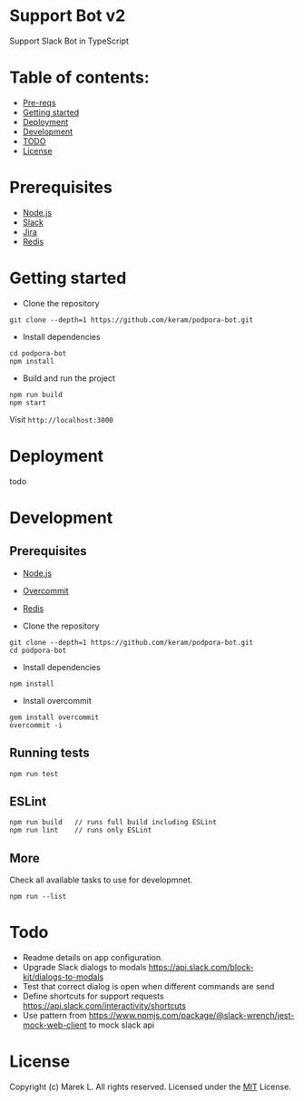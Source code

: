 # Support Bot v2

Support Slack Bot in TypeScript

# Table of contents:

- [Pre-reqs](#prerequisites)
- [Getting started](#getting-started)
- [Deployment](#deployment)
- [Development](#development)
- [TODO](#todo)
- [License](#license)

# Prerequisites
- [Node.js](https://nodejs.org/en/)
- [Slack](https://slack.dev)
- [Jira](https://www.atlassian.com/software/jira)
- [Redis](https://redis.io/)

# Getting started
- Clone the repository
```
git clone --depth=1 https://github.com/keram/podpora-bot.git
```
- Install dependencies
```
cd podpora-bot
npm install
```

- Build and run the project
```
npm run build
npm start
```

Visit `http://localhost:3000`

# Deployment

todo

# Development

## Prerequisites
- [Node.js](https://nodejs.org/en/)
- [Overcommit](https://github.com/sds/overcommit)
- [Redis](https://redis.io/)

- Clone the repository
```
git clone --depth=1 https://github.com/keram/podpora-bot.git
cd podpora-bot
```
- Install dependencies
```
npm install
```
- Install overcommit
```
gem install overcommit
overcommit -i
```

## Running tests
`npm run test`

## ESLint
```
npm run build   // runs full build including ESLint
npm run lint    // runs only ESLint
```

## More
Check all available tasks to use for developmnet.
```
npm run --list
```

# Todo

- Readme details on app configuration.
- Upgrade Slack dialogs to modals https://api.slack.com/block-kit/dialogs-to-modals
- Test that correct dialog is open when different commands are send
- Define shortcuts for support requests https://api.slack.com/interactivity/shortcuts
- Use pattern from https://www.npmjs.com/package/@slack-wrench/jest-mock-web-client
  to mock slack api
# License
Copyright (c) Marek L. All rights reserved.
Licensed under the [MIT](LICENSE) License.
